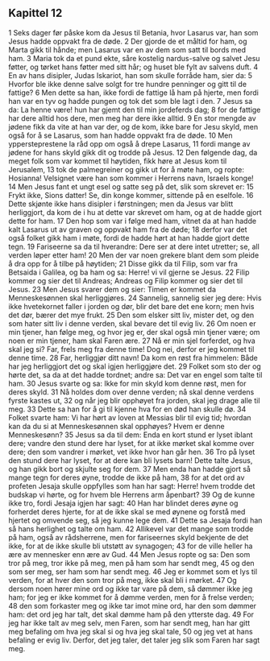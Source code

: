 ## Kapittel 12

1 Seks dager før påske kom da Jesus til Betania, hvor Lasarus var, han som Jesus hadde oppvakt fra de døde.
2 Der gjorde de et måltid for ham, og Marta gikk til hånde; men Lasarus var en av dem som satt til bords med ham.
3 Maria tok da et pund ekte, såre kostelig nardus-salve og salvet Jesu føtter, og tørket hans føtter med sitt hår; og huset ble fylt av salvens duft.
4 En av hans disipler, Judas Iskariot, han som skulle forråde ham, sier da:
5 Hvorfor ble ikke denne salve solgt for tre hundre penninger og gitt til de fattige?
6 Men dette sa han, ikke fordi de fattige lå ham på hjerte, men fordi han var en tyv og hadde pungen og tok det som ble lagt i den.
7 Jesus sa da: La henne være! hun har gjemt den til min jordeferds dag;
8 for de fattige har dere alltid hos dere, men meg har dere ikke alltid.
9 En stor mengde av jødene fikk da vite at han var der, og de kom, ikke bare for Jesu skyld, men også for å se Lasarus, som han hadde oppvakt fra de døde.
10 Men yppersteprestene la råd opp om også å drepe Lasarus,
11 fordi mange av jødene for hans skyld gikk dit og trodde på Jesus.
12 Den følgende dag, da meget folk som var kommet til høytiden, fikk høre at Jesus kom til Jerusalem,
13 tok de palmegreiner og gikk ut for å møte ham, og ropte: Hosianna! Velsignet være han som kommer i Herrens navn, Israels konge!
14 Men Jesus fant et ungt esel og satte seg på det, slik som skrevet er:
15 Frykt ikke, Sions datter! Se, din konge kommer, sittende på en eselfole.
16 Dette skjønte ikke hans disipler i førstningen; men da Jesus var blitt herliggjort, da kom de i hu at dette var skrevet om ham, og at de hadde gjort dette for ham.
17 Den hop som var i følge med ham, vitnet da at han hadde kalt Lasarus ut av graven og oppvakt ham fra de døde;
18 derfor var det også folket gikk ham i møte, fordi de hadde hørt at han hadde gjort dette tegn.
19 Fariseerne sa da til hverandre: Dere ser at dere intet utretter; se, all verden løper etter ham!
20 Men der var noen grekere blant dem som pleide å dra opp for å tilbe på høytiden;
21 Disse gikk da til Filip, som var fra Betsaida i Galilea, og ba ham og sa: Herre! vi vil gjerne se Jesus.
22 Filip kommer og sier det til Andreas; Andreas og Filip kommer og sier det til Jesus.
23 Men Jesus svarer dem og sier: Timen er kommet da Menneskesønnen skal herliggjøres.
24 Sannelig, sannelig sier jeg dere: Hvis ikke hvetekornet faller i jorden og dør, blir det bare det ene korn; men hvis det dør, bærer det mye frukt.
25 Den som elsker sitt liv, mister det, og den som hater sitt liv i denne verden, skal bevare det til evig liv.
26 Om noen er min tjener, han følge meg, og hvor jeg er, der skal også min tjener være; om noen er min tjener, ham skal Faren ære.
27 Nå er min sjel forferdet, og hva skal jeg si? Far, frels meg fra denne time! Dog nei, derfor er jeg kommet til denne time.
28 Far, herliggjør ditt navn! Da kom en røst fra himmelen: Både har jeg herliggjort det og skal igjen herliggjøre det.
29 Folket som sto der og hørte det, sa da at det hadde tordnet; andre sa: Det var en engel som talte til ham.
30 Jesus svarte og sa: Ikke for min skyld kom denne røst, men for deres skyld.
31 Nå holdes dom over denne verden; nå skal denne verdens fyrste kastes ut,
32 og når jeg blir opphøyet fra jorden, skal jeg drage alle til meg.
33 Dette sa han for å gi til kjenne hva for en død han skulle dø.
34 Folket svarte ham: Vi har hørt av loven at Messias blir til evig tid; hvordan kan da du si at Menneskesønnen skal opphøyes? Hvem er denne Menneskesønn?
35 Jesus sa da til dem: Enda en kort stund er lyset iblant dere; vandre den stund dere har lyset, for at ikke mørket skal komme over dere; den som vandrer i mørket, vet ikke hvor han går hen.
36 Tro på lyset den stund dere har lyset, for at dere kan bli lysets barn! Dette talte Jesus, og han gikk bort og skjulte seg for dem.
37 Men enda han hadde gjort så mange tegn for deres øyne, trodde de ikke på ham,
38 for at det ord av profeten Jesaja skulle oppfylles som han har sagt: Herre! hvem trodde det budskap vi hørte, og for hvem ble Herrens arm åpenbart?
39 Og de kunne ikke tro, fordi Jesaja igjen har sagt:
40 Han har blindet deres øyne og forherdet deres hjerte, for at de ikke skal se med øynene og forstå med hjertet og omvende seg, så jeg kunne lege dem.
41 Dette sa Jesaja fordi han så hans herlighet og talte om ham.
42 Allikevel var det mange som trodde på ham, også av rådsherrene, men for fariseernes skyld bekjente de det ikke, for at de ikke skulle bli utstøtt av synagogen;
43 for de ville heller ha ære av mennesker enn ære av Gud.
44 Men Jesus ropte og sa: Den som tror på meg, tror ikke på meg, men på ham som har sendt meg,
45 og den som ser meg, ser ham som har sendt meg.
46 Jeg er kommet som et lys til verden, for at hver den som tror på meg, ikke skal bli i mørket.
47 Og dersom noen hører mine ord og ikke tar vare på dem, så dømmer ikke jeg ham; for jeg er ikke kommet for å dømme verden, men for å frelse verden;
48 den som forkaster meg og ikke tar imot mine ord, har den som dømmer ham: det ord jeg har talt, det skal dømme ham på den ytterste dag.
49 For jeg har ikke talt av meg selv, men Faren, som har sendt meg, han har gitt meg befaling om hva jeg skal si og hva jeg skal tale,
50 og jeg vet at hans befaling er evig liv. Derfor, det jeg taler, det taler jeg slik som Faren har sagt meg.
